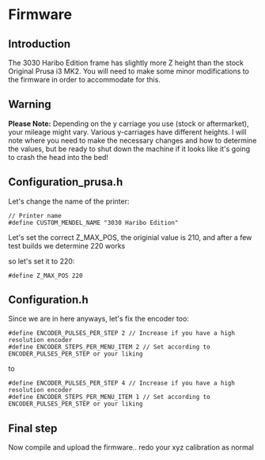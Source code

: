 # Firmware

## Introduction

The 3030 Haribo Edition frame has slightly more Z height than the stock Original Prusa i3 MK2. You will need to make some minor modifications to the firmware in order to accommodate for this.

## Warning

**Please Note:** Depending on the y carriage you use (stock or aftermarket), your mileage might vary.  Various y-carriages have different heights. I will note where you need to make the necessary changes and how to determine the values, but be ready to shut down the machine if it looks like it's going to crash the head into the bed!

## Configuration_prusa.h

Let's change the name of the printer:

```
// Printer name
#define CUSTOM_MENDEL_NAME "3030 Haribo Edition"
```

Let's set the correct Z_MAX_POS, the originial value is 210, and after a few test builds we determine 220 works

so let's set it to 220:

```
#define Z_MAX_POS 220
```
## Configuration.h

Since we are in here anyways, let's fix the encoder too:

```
#define ENCODER_PULSES_PER_STEP 2 // Increase if you have a high resolution encoder
#define ENCODER_STEPS_PER_MENU_ITEM 2 // Set according to ENCODER_PULSES_PER_STEP or your liking
```

to

```
#define ENCODER_PULSES_PER_STEP 4 // Increase if you have a high resolution encoder
#define ENCODER_STEPS_PER_MENU_ITEM 1 // Set according to ENCODER_PULSES_PER_STEP or your liking
```

## Final step

Now compile and upload the firmware.. redo your xyz calibration as normal
